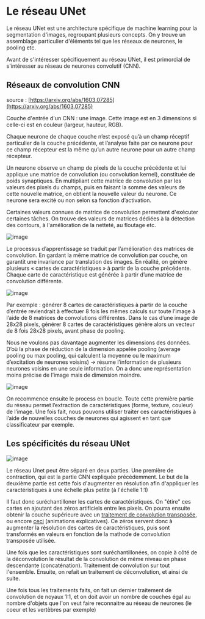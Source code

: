 # Le réseau UNet

Le réseau UNet est une architecture spécifique de machine learning pour la segmentation d'images, regroupant plusieurs concepts. On y trouve un assemblage particulier d'éléments tel que les réseaux de neurones, le pooling etc.

Avant de s'intéresser spécifiquement au réseau UNet, il est primordial de s'intéresser au réseau de neurones convolutif (CNN).

## Réseaux de convolution CNN

source : [https://arxiv.org/abs/1603.07285](https://arxiv.org/abs/1603.07285)

Couche d'entrée d'un CNN : une image. Cette image est en 3 dimensions si celle-ci est en couleur (largeur, hauteur, RGB).

Chaque neurone de chaque couche n’est exposé qu’à un champ réceptif particulier de la couche précédente, et l’analyse faite par ce neurone pour ce champ récepteur est la même qu’un autre neurone pour un autre champ récepteur.


Un neurone observe un champ de pixels de la couche précédente et lui applique une matrice de convolution (ou convolution kernel), constituée de poids synaptiques. En multipliant cette matrice de convolution par les valeurs des pixels du champs, puis en faisant la somme des valeurs de cette nouvelle matrice, on obtient la nouvelle valeur du neurone. Ce neurone sera excité ou non selon sa fonction d’activation.

Certaines valeurs connues de matrice de convolution permettent d'exécuter certaines tâches. On trouve des valeurs de matrices dédiées à la détection des contours, à l'amélioration de la netteté, au floutage etc.

![image](https://linkpicture.com/q/kernel.png "Matrice de convolution")

Le processus d’apprentissage se traduit par l’amélioration des matrices de convolution. En gardant la même matrice de convolution par couche, on garantit une invariance par translation des images. En réalité, on génère plusieurs « cartes de caractéristiques » à partir de la couche précédente. Chaque carte de caractéristique est générée à partir d’une matrice de convolution différente. 

![image](https://www.linkpicture.com/q/carte_carac.png "Cartes de caractéristiques")

Par exemple : générer 8 cartes de caractéristiques à partir de la couche d’entrée reviendrait à effectuer 8 fois les mêmes calculs sur toute l’image à l’aide de 8 matrices de convolutions différentes. Dans le cas d’une image de 28x28 pixels, générer 8 cartes de caractéristiques génère alors un vecteur de 8 fois 28x28 pixels, avant phase de pooling. 


Nous ne voulons pas davantage augmenter les dimensions des données. D’où la phase de réduction de la dimension appelée pooling (average pooling ou max pooling, qui calculent la moyenne ou le maximum d’excitation de neurones voisins) -> résume l’information de plusieurs neurones voisins en une seule information. On a donc une représentation moins précise de l’image mais de dimension moindre.

![image](https://www.linkpicture.com/q/pooling.png "Pooling (méthode max)")

On recommence ensuite le process en boucle. 
Toute cette première partie du réseau permet l’extraction de caractéristiques (forme, texture, couleur) de l’image. Une fois fait, nous pouvons utiliser traiter ces caractéristiques à l’aide de nouvelles couches de neurones qui agissent en tant que classificateur par exemple. 


## Les spécificités du réseau UNet

![image](https://lmb.informatik.uni-freiburg.de/people/ronneber/u-net/u-net-architecture.png "Réseau Unet")

Le réseau Unet peut être séparé en deux parties. Une première de contraction, qui est la partie CNN expliquée précédemment.
Le but de la deuxième partie est cette fois d'augmenter en résolution afin d'appliquer les caractéristiques à une échelle plus petite (à l'échelle 1:1)

Il faut donc suréchantilloner les cartes de caractéristiques.
On "étire" ces cartes en ajoutant des zéros artificiels entre les pixels. On pourra ensuite obtenir la couche supérieure avec un [traitement de convolution transposée](https://arxiv.org/pdf/1603.07285.pdf), ou encore [ceci](https://medium.com/apache-mxnet/transposed-convolutions-explained-with-ms-excel-52d13030c7e8) (animations explicatives). Ce zéros servent donc à augmenter la résolution des cartes de caractéristiques, puis sont transformés en valeurs en fonction de la mathode de convolution transposée utilisée.

Une fois que les caractéristiques sont suréchantillonées, on copie à côté de la déconvolution le résultat de la convolution de même niveau en phase descendante (concaténation). Traitement de convolution sur tout l'ensemble. Ensuite, on refait un traitement de déconvolution, et ainsi de suite.

Une fois tous les traitements faits, on fait un dernier traitement de convolution de noyaux 1:1, et on doit avoir un nombre de couches égal au nombre d'objets que l'on veut faire reconnaitre au réseau de neurones (le  coeur et les vertèbres par exemple)
